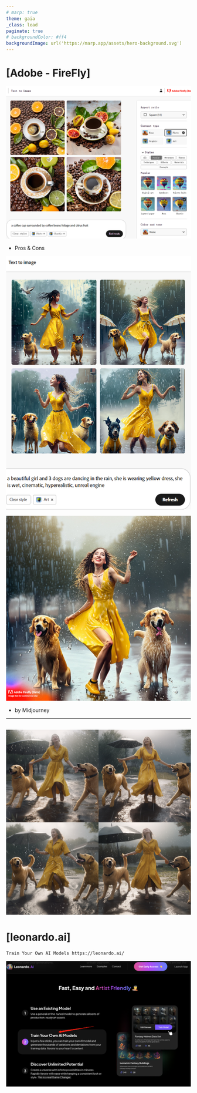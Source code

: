```yaml
---
# marp: true
theme: gaia
_class: lead
paginate: true
# backgroundColor: #ff4
backgroundImage: url('https://marp.app/assets/hero-background.svg')
---
```


# [Adobe - FireFly]

![bg left:100% 100%](ImageGenarate/FireFly/firefly.png)

- Pros & Cons

![bg left:100% 100%](ImageGenarate/fireFire1.png)

![bg left:100% 100%](ImageGenarate/FireFly/Firefly_2.jpg)

- by Midjourney
---
![bg left:100% 100%](ImageGenarate/FRITZ_a_beautiful_girl_and_3_dogs.png)
---

# [leonardo.ai]

    Train Your Own AI Models https://leonardo.ai/

![bg left:100% 100%](ImageGenarate/tools/leonardo.ai.jpg)




